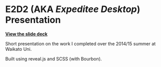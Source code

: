 # E2D2 (AKA _Expeditee Desktop_) Presentation
**[View the slide deck](http://nathanielw.github.io/E2D2-Presentation/)**

Short presentation on the work I completed over the 2014/15 summer at Waikato Uni.

Built using reveal.js and SCSS (with Bourbon).
